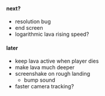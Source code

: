 #### next?
- resolution bug
- end screen
- logarithmic lava rising speed?

#### later
- keep lava active when player dies
- make lava much deeper
- screenshake on rough landing
  - bump sound
- faster camera tracking?